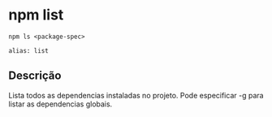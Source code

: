 # npm list

```
npm ls <package-spec>

alias: list
```

## Descrição

Lista todos as dependencias instaladas no projeto. Pode especificar -g para listar
as dependencias globais.  